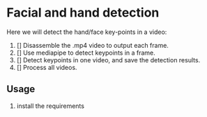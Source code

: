 # Facial and hand detection

Here we will detect the hand/face key-points in a video:  
1. [] Disassemble the .mp4 video to output each frame.
2. [] Use mediapipe to detect keypoints in a frame.
3. [] Detect keypoints in one video, and save the detection results.
4. [] Process all videos.

## Usage 
1. install the requirements
